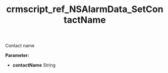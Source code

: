 ﻿---
title: crmscript_ref_NSAlarmData_SetContactName
description: NSAlarmData.SetContactName(String contactName)
intellisense: NSAlarmData.SetContactName
keywords: NSAlarmData, GetContactName
so.topic: reference
---

Contact name

**Parameter:** 
 - **contactName** String

